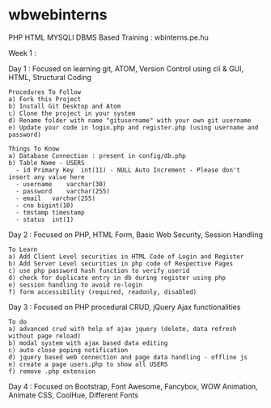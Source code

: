 # wbwebinterns

PHP HTML MYSQLI DBMS Based Training :  wbinterns.pe.hu

Week 1 :

  Day 1 : Focused on learning git, ATOM, Version Control using cli & GUI, HTML, Structural Coding

    Procedures To Follow
    a) Fork this Project
    b) Install Git Desktop and Atom
    c) Clone the project in your system
    d) Rename folder with name "gitusername" with your own git username
    e) Update your code in login.php and register.php (using username and password)

    Things To Know
    a) Database Connection : present in config/db.php
    b) Table Name - USERS
      -	id Primary Key	int(11) - NULL Auto Increment - Please don't insert any value here
      - username	varchar(30)
      - password	varchar(255)
      - email	varchar(255)
      - cno	bigint(10)
      - tmstamp	timestamp
      - status	int(1)

  Day 2 : Focused on PHP, HTML Form, Basic Web Security, Session Handling

    To Learn
    a) Add Client Level securities in HTML Code of Login and Register
    b) Add Server Level securities in php code of Respective Pages
    c) use php password hash function to verify userid
    d) check for duplicate entry in db during register using php
    e) session handling to avoid re-login
    f) form accessibility (required, readonly, disabled)


  Day 3 : Focused on PHP procedural CRUD, jQuery Ajax functionalities

    To do
    a) advanced crud with help of ajax jquery (delete, data refresh without page reload)
    b) modal system with ajax based data editing
    c) auto close poping notification
    d) jquery based web connection and page data handling - offline js
    e) create a page users.php to show all USERS
    f) remove .php extension

  Day 4 : Focused on Bootstrap, Font Awesome, Fancybox, WOW Animation, Animate CSS, CoolHue, Different Fonts
